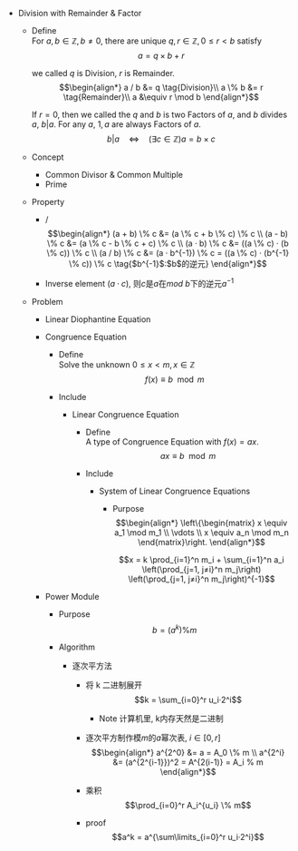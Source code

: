 * Division with Remainder & Factor
  - Define    
    For $a,b \in \mathbb Z, b \neq 0$, there are unique $q,r\in \mathbb Z, 0 ≤ r < b$ satisfy
    $$a = q \times b + r$$

    we called $q$ is Division, $r$ is Remainder.
    $$\begin{align*}
      a / b &= q  \tag{Division}\\
      a \% b &= r  \tag{Remainder}\\
      a &\equiv r \mod b
    \end{align*}$$

    If $r = 0$, then we called the $q$ and $b$ is two Factors of $a$, and $b$ divides $a$, $b | a$. For any $a$, $1, a$ are always Factors of $a$.
    $$b | a \quad\Leftrightarrow\quad (\exists c \in \mathbb Z) a = b \times c$$

  - Concept
    * Common Divisor & Common Multiple
    * Prime

  - Property  
    - /
      $$\begin{align*}
        (a + b) \% c &= (a \% c + b \% c) \% c  \\
        (a - b) \% c &= (a \% c - b \% c + c) \% c  \\
        (a · b) \% c &= ((a \% c) · (b \% c)) \% c  \\
        (a / b) \% c &= (a · b^{-1}) \% c = ((a \% c) · (b^{-1} \% c)) \% c  \tag{$b^{-1}$:$b$的逆元}
      \end{align*}$$

    - Inverse element
      $(a · c) % b = 1$, 则$c$是$a$在$mod\ b$下的逆元$a^{-1}$

  - Problem
    * Linear Diophantine Equation
    * Congruence Equation
      - Define  
        Solve the unknown $0 \le x < m, x \in \mathbb Z$ 
        $$f(x) \equiv b \mod m$$ 

      - Include
        * Linear Congruence Equation
          - Define  
            A type of Congruence Equation with $f(x) = a x$.
            $$a x \equiv b \mod m$$

          - Include
            * System of Linear Congruence Equations
              - Purpose
                $$\begin{align*}
                  \left\{\begin{matrix} x \equiv a_1 \mod m_1 \\ \vdots \\ x \equiv a_n \mod m_n \end{matrix}\right.
                \end{align*}$$

                $$x = k \prod_{i=1}^n m_i + \sum_{i=1}^n a_i \left(\prod_{j=1, j≠i}^n m_j\right) \left(\prod_{j=1, j≠i}^n m_j\right)^{-1}$$

    * Power Module
      - Purpose
        $$b = (a^k) \% m$$

      - Algorithm
        - 逐次平方法
          - 将 k 二进制展开
            $$k = \sum_{i=0}^r u_i·2^i$$

            - Note
              计算机里, k内存天然是二进制

          - 逐次平方制作模$m$的$a$幂次表, $i\in[0,r]$
            $$\begin{align*}
              a^{2^0} &= a = A_0 \% m  \\
              a^{2^i} &= (a^{2^{i-1}})^2 = A^{2(i-1)} = A_i % m
            \end{align*}$$

          - 乘积
            $$\prod_{i=0}^r A_i^{u_i} \% m$$
          
          - proof
            $$a^k = a^{\sum\limits_{i=0}^r u_i·2^i}$$

